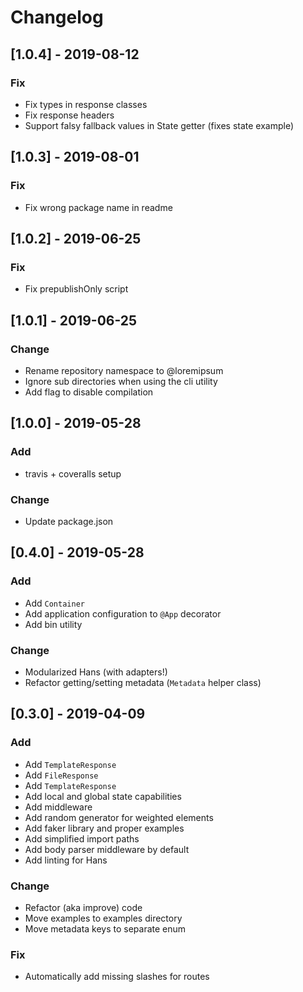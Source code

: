 # Changelog

## [1.0.4] - 2019-08-12
### Fix
- Fix types in response classes
- Fix response headers
- Support falsy fallback values in State getter (fixes state example)

## [1.0.3] - 2019-08-01
### Fix
- Fix wrong package name in readme

## [1.0.2] - 2019-06-25
### Fix
- Fix prepublishOnly script

## [1.0.1] - 2019-06-25
### Change
- Rename repository namespace to @loremipsum
- Ignore sub directories when using the cli utility
- Add flag to disable compilation

## [1.0.0] - 2019-05-28
### Add
- travis + coveralls setup

### Change
- Update package.json

## [0.4.0] - 2019-05-28
### Add
- Add `Container`
- Add application configuration to `@App` decorator
- Add bin utility

### Change
- Modularized Hans (with adapters!)
- Refactor getting/setting metadata (`Metadata` helper class)

## [0.3.0] - 2019-04-09
### Add
- Add `TemplateResponse`
- Add `FileResponse`
- Add `TemplateResponse`
- Add local and global state capabilities
- Add middleware
- Add random generator for weighted elements
- Add faker library and proper examples
- Add simplified import paths
- Add body parser middleware by default
- Add linting for Hans

### Change
- Refactor (aka improve) code
- Move examples to examples directory
- Move metadata keys to separate enum

### Fix
- Automatically add missing slashes for routes
